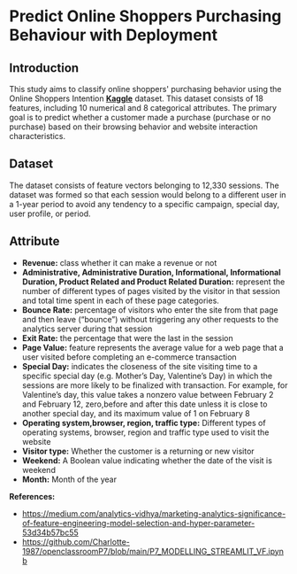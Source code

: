 # Predict Online Shoppers Purchasing Behaviour with Deployment

## Introduction
This study aims to classify online shoppers' purchasing behavior using the Online Shoppers Intention __[Kaggle](https://www.kaggle.com/datasets/henrysue/online-shoppers-intention)__ dataset. This dataset consists of 18 features, including 10 numerical and 8 categorical attributes. The primary goal is to predict whether a customer made a purchase (purchase or no purchase) based on their browsing behavior and website interaction characteristics.

## Dataset

The dataset consists of feature vectors belonging to 12,330 sessions. The dataset was formed so that each session would belong to a different user in a 1-year period to avoid any tendency to a specific campaign, special day, user profile, or period.

## Attribute

- **Revenue:** class whether it can make a revenue or not
- **Administrative, Administrative Duration, Informational, Informational Duration, Product Related and Product Related Duration:** represent the number of different types of pages visited by the visitor in that session and total time spent in each of these page categories.
- **Bounce Rate:** percentage of visitors who enter the site from that page and then leave (“bounce”) without triggering any other requests to the analytics server during that session
- **Exit Rate:** the percentage that were the last in the session
- **Page Value:** feature represents the average value for a web page that a user visited before completing an e-commerce transaction
- **Special Day:** indicates the closeness of the site visiting time to a specific special day (e.g. Mother’s Day, Valentine’s Day) in which the sessions are more likely to be finalized with transaction. For example, for Valentine’s day, this value takes a nonzero value between February 2 and February 12, zero,before and after this date unless it is close to another special day, and its maximum value of 1 on February 8
- **Operating system,browser, region, traffic type:** Different types of operating systems, browser, region and traffic type used to visit the website
- **Visitor type:** Whether the customer is a returning or new visitor
- **Weekend:** A Boolean value indicating whether the date of the visit is weekend
- **Month:** Month of the year

__References:__

* https://medium.com/analytics-vidhya/marketing-analytics-significance-of-feature-engineering-model-selection-and-hyper-parameter-53d34b57bc55
* https://github.com/Charlotte-1987/openclassroomP7/blob/main/P7_MODELLING_STREAMLIT_VF.ipynb